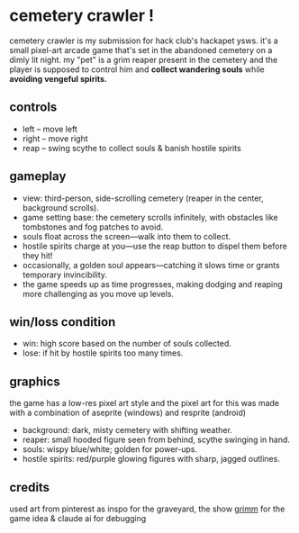 # cemetery crawler !
cemetery crawler is my submission for hack club's hackapet ysws. it's a small pixel-art arcade game that's set in the abandoned cemetery on a dimly lit night. my "pet" is a grim reaper present in the cemetery and the player is supposed to control him and **collect wandering souls** while **avoiding vengeful spirits.**

## controls 
- left – move left <br>
- right – move right <br>
- reap – swing scythe to collect souls & banish hostile spirits <br>

## gameplay
- view: third-person, side-scrolling cemetery (reaper in the center, background scrolls). 
- game setting base: the cemetery scrolls infinitely, with obstacles like tombstones and fog patches to avoid. 
- souls float across the screen—walk into them to collect. 
- hostile spirits charge at you—use the reap button to dispel them before they hit! 
- occasionally, a golden soul appears—catching it slows time or grants temporary invincibility. 
- the game speeds up as time progresses, making dodging and reaping more challenging as you move up levels.

## win/loss condition
- win: high score based on the number of souls collected.
- lose: if hit by hostile spirits too many times.

## graphics
the game has a low-res pixel art style and the pixel art for this was made with a combination of aseprite (windows) and resprite (android)
- background: dark, misty cemetery with shifting weather.
- reaper: small hooded figure seen from behind, scythe swinging in hand.
- souls: wispy blue/white; golden for power-ups.
- hostile spirits: red/purple glowing figures with sharp, jagged outlines.

## credits
used art from pinterest as inspo for the graveyard, the show [grimm](https://www.imdb.com/title/tt1830617/) for the game idea & claude ai for debugging
